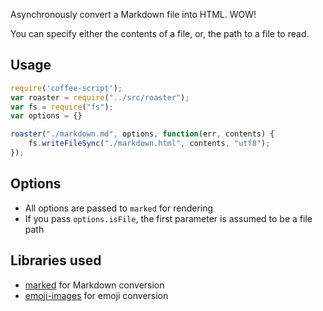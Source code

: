 Asynchronously convert a Markdown file into HTML. WOW!

You can specify either the contents of a file, or, the path to a file to read.
## Usage

```javascript
require('coffee-script');
var roaster = require("../src/roaster");
var fs = require("fs");
var options = {}

roaster("./markdown.md", options, function(err, contents) {
	fs.writeFileSync("./markdown.html", contents, "utf8");
});
```

## Options

* All options are passed to `marked` for rendering
* If you pass `options.isFile`, the first parameter is assumed to be a file path

## Libraries used

* [marked](https://github.com/chjj/marked) for Markdown conversion
* [emoji-images](https://github.com/henrikjoreteg/emoji-images.js) for emoji conversion
